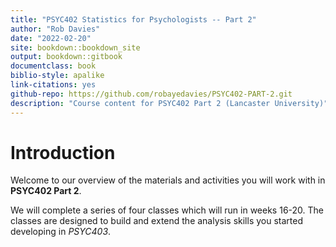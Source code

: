 ```yaml
---
title: "PSYC402 Statistics for Psychologists -- Part 2"
author: "Rob Davies"
date: "2022-02-20"
site: bookdown::bookdown_site
output: bookdown::gitbook
documentclass: book
biblio-style: apalike
link-citations: yes
github-repo: https://github.com/robayedavies/PSYC402-PART-2.git
description: "Course content for PSYC402 Part 2 (Lancaster University)"
---
```


# Introduction

Welcome to our overview of the materials and activities you will work with in **PSYC402 Part 2**.

We will complete a series of four classes which will run in weeks 16-20.
The classes are designed to build and extend the analysis skills you started developing in *PSYC403*.

